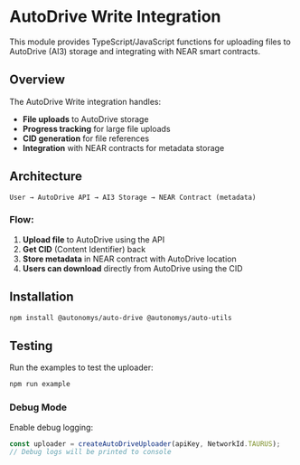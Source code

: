 # AutoDrive Write Integration

This module provides TypeScript/JavaScript functions for uploading files to AutoDrive (AI3) storage and integrating with NEAR smart contracts.

## Overview

The AutoDrive Write integration handles:
- **File uploads** to AutoDrive storage
- **Progress tracking** for large file uploads
- **CID generation** for file references
- **Integration** with NEAR contracts for metadata storage

## Architecture

```
User → AutoDrive API → AI3 Storage → NEAR Contract (metadata)
```

### Flow:
1. **Upload file** to AutoDrive using the API
2. **Get CID** (Content Identifier) back
3. **Store metadata** in NEAR contract with AutoDrive location
4. **Users can download** directly from AutoDrive using the CID

## Installation

```bash
npm install @autonomys/auto-drive @autonomys/auto-utils
```

## Testing

Run the examples to test the uploader:

```bash
npm run example
```

### Debug Mode

Enable debug logging:

```typescript
const uploader = createAutoDriveUploader(apiKey, NetworkId.TAURUS);
// Debug logs will be printed to console
```
